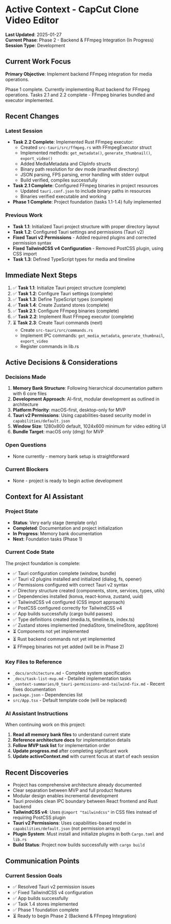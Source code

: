 # Active Context - CapCut Clone Video Editor

**Last Updated**: 2025-01-27  
**Current Phase**: Phase 2 - Backend & FFmpeg Integration (In Progress)  
**Session Type**: Development

## Current Work Focus

**Primary Objective**: Implement backend FFmpeg integration for media operations.

Phase 1 complete. Currently implementing Rust backend for FFmpeg operations. Tasks 2.1 and 2.2 complete - FFmpeg binaries bundled and executor implemented.

## Recent Changes

### Latest Session
- **Task 2.2 Complete**: Implemented Rust FFmpeg executor:
  - Created `src-tauri/src/ffmpeg.rs` with FFmpegExecutor struct
  - Implemented methods: `get_metadata()`, `generate_thumbnail()`, `export_video()`
  - Added MediaMetadata and ClipInfo structs
  - Binary path resolution for dev mode (manifest directory)
  - JSON parsing, FPS parsing, error handling with stderr output
  - Build verified, compiles successfully
- **Task 2.1 Complete**: Configured FFmpeg binaries in project resources
  - Updated `tauri.conf.json` to include binary paths in resources
  - Binaries verified executable and working
- **Phase 1 Complete**: Project foundation (tasks 1.1-1.4) fully implemented

### Previous Work
- **Task 1.1**: Initialized Tauri project structure with proper directory layout
- **Task 1.2**: Configured Tauri settings and permissions (Tauri v2)
- **Fixed Tauri v2 Permissions** - Added required plugins and corrected permission syntax
- **Fixed TailwindCSS v4 Configuration** - Removed PostCSS plugin, using CSS import
- **Task 1.3**: Defined TypeScript types for media and timeline

## Immediate Next Steps

1. ✅ **Task 1.1**: Initialize Tauri project structure (complete)
2. ✅ **Task 1.2**: Configure Tauri settings (complete)
3. ✅ **Task 1.3**: Define TypeScript types (complete)
4. ✅ **Task 1.4**: Create Zustand stores (complete)
5. ✅ **Task 2.1**: Configure FFmpeg binaries (complete)
6. ✅ **Task 2.2**: Implement Rust FFmpeg executor (complete)
7. ⏳ **Task 2.3**: Create Tauri commands (next)
   - Create `src-tauri/src/commands.rs`
   - Implement IPC commands: `get_media_metadata`, `generate_thumbnail`, `export_video`
   - Register commands in lib.rs

## Active Decisions & Considerations

### Decisions Made
1. **Memory Bank Structure**: Following hierarchical documentation pattern with 6 core files
2. **Development Approach**: AI-first, modular development as outlined in architecture
3. **Platform Priority**: macOS-first, desktop-only for MVP
4. **Tauri v2 Permissions**: Using capabilities-based security model in `capabilities/default.json`
5. **Window Size**: 1280x800 default, 1024x600 minimum for video editing UI
6. **Bundle Target**: macOS only (dmg) for MVP

### Open Questions
- None currently - memory bank setup is straightforward

### Current Blockers
- None - project is ready to begin active development

## Context for AI Assistant

### Project State
- **Status**: Very early stage (template only)
- **Completed**: Documentation and project initialization
- **In Progress**: Memory bank documentation
- **Next**: Foundation tasks (Phase 1)

### Current Code State
The project foundation is complete:
- ✅ Tauri configuration complete (window, bundle)
- ✅ Tauri v2 plugins installed and initialized (dialog, fs, opener)
- ✅ Permissions configured with correct Tauri v2 syntax
- ✅ Directory structure created (components, store, services, types, utils)
- ✅ Dependencies installed (konva, react-konva, zustand, uuid)
- ✅ TailwindCSS v4 configured (CSS import approach)
- ✅ PostCSS configured correctly for TailwindCSS v4
- ✅ App builds successfully (cargo build passes)
- ✅ Type definitions created (media.ts, timeline.ts, index.ts)
- ✅ Zustand stores implemented (mediaStore, timelineStore, appStore)
- ⏳ Components not yet implemented
- ⏳ Rust backend commands not yet implemented
- ⏳ FFmpeg binaries not yet added (will be in Phase 2)

### Key Files to Reference
- `_docs/architecture.md` - Complete system specification
- `_docs/task-list-mvp.md` - Detailed implementation tasks
- `_context-summaries/0_tauri-permissions-and-tailwind-fix.md` - Recent fixes documentation
- `package.json` - Dependencies list
- `src/App.tsx` - Default template code (will be replaced)

### AI Assistant Instructions
When continuing work on this project:
1. **Read all memory bank files** to understand current state
2. **Reference architecture docs** for implementation details
3. **Follow MVP task list** for implementation order
4. **Update progress.md** after completing significant work
5. **Update activeContext.md** with current focus at start of each session

## Recent Discoveries

- Project has comprehensive architecture already documented
- Clear separation between MVP and full product features
- Modular design enables incremental development
- Tauri provides clean IPC boundary between React frontend and Rust backend
- **TailwindCSS v4**: Uses `@import "tailwindcss"` in CSS files instead of requiring PostCSS plugin
- **Tauri v2 Permissions**: Uses capabilities-based model in `capabilities/default.json` (not permission arrays)
- **Plugin System**: Must install and initialize plugins in both `Cargo.toml` and `lib.rs`
- **Build Status**: Project now builds successfully with `cargo build`

## Communication Points

### Current Session Goals
- ✅ Resolved Tauri v2 permission issues
- ✅ Fixed TailwindCSS v4 configuration
- ✅ App builds successfully
- ✅ Task 1.4 stores implemented
- ✅ Phase 1 foundation complete
- ⏳ Ready to begin Phase 2 (Backend & FFmpeg Integration)